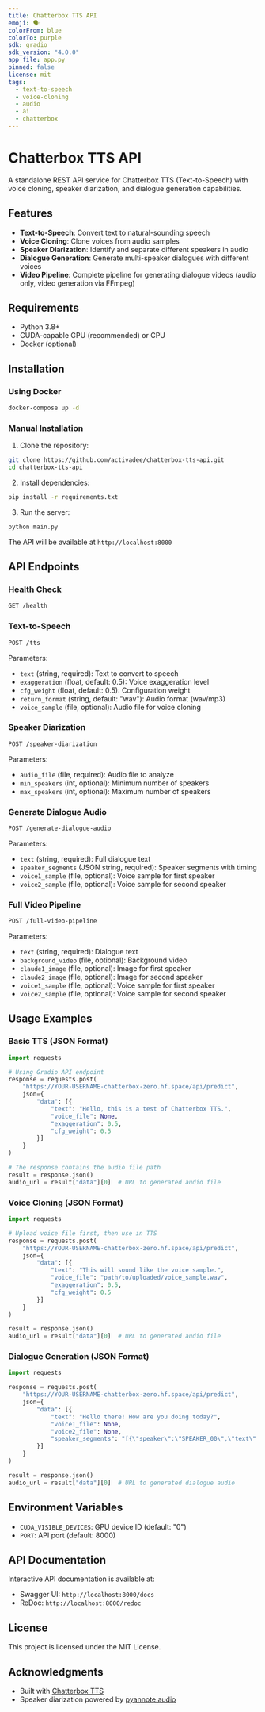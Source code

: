 ```yaml
---
title: Chatterbox TTS API
emoji: 🗣️
colorFrom: blue
colorTo: purple
sdk: gradio
sdk_version: "4.0.0"
app_file: app.py
pinned: false
license: mit
tags:
  - text-to-speech
  - voice-cloning
  - audio
  - ai
  - chatterbox
---
```


# Chatterbox TTS API

A standalone REST API service for Chatterbox TTS (Text-to-Speech) with voice cloning, speaker diarization, and dialogue generation capabilities.

## Features

- **Text-to-Speech**: Convert text to natural-sounding speech
- **Voice Cloning**: Clone voices from audio samples
- **Speaker Diarization**: Identify and separate different speakers in audio
- **Dialogue Generation**: Generate multi-speaker dialogues with different voices
- **Video Pipeline**: Complete pipeline for generating dialogue videos (audio only, video generation via FFmpeg)

## Requirements

- Python 3.8+
- CUDA-capable GPU (recommended) or CPU
- Docker (optional)

## Installation

### Using Docker

```bash
docker-compose up -d
```

### Manual Installation

1. Clone the repository:
```bash
git clone https://github.com/activadee/chatterbox-tts-api.git
cd chatterbox-tts-api
```

2. Install dependencies:
```bash
pip install -r requirements.txt
```

3. Run the server:
```bash
python main.py
```

The API will be available at `http://localhost:8000`

## API Endpoints

### Health Check
```bash
GET /health
```

### Text-to-Speech
```bash
POST /tts
```

Parameters:
- `text` (string, required): Text to convert to speech
- `exaggeration` (float, default: 0.5): Voice exaggeration level
- `cfg_weight` (float, default: 0.5): Configuration weight
- `return_format` (string, default: "wav"): Audio format (wav/mp3)
- `voice_sample` (file, optional): Audio file for voice cloning

### Speaker Diarization
```bash
POST /speaker-diarization
```

Parameters:
- `audio_file` (file, required): Audio file to analyze
- `min_speakers` (int, optional): Minimum number of speakers
- `max_speakers` (int, optional): Maximum number of speakers

### Generate Dialogue Audio
```bash
POST /generate-dialogue-audio
```

Parameters:
- `text` (string, required): Full dialogue text
- `speaker_segments` (JSON string, required): Speaker segments with timing
- `voice1_sample` (file, optional): Voice sample for first speaker
- `voice2_sample` (file, optional): Voice sample for second speaker

### Full Video Pipeline
```bash
POST /full-video-pipeline
```

Parameters:
- `text` (string, required): Dialogue text
- `background_video` (file, optional): Background video
- `claude1_image` (file, optional): Image for first speaker
- `claude2_image` (file, optional): Image for second speaker
- `voice1_sample` (file, optional): Voice sample for first speaker
- `voice2_sample` (file, optional): Voice sample for second speaker

## Usage Examples

### Basic TTS (JSON Format)
```python
import requests

# Using Gradio API endpoint
response = requests.post(
    "https://YOUR-USERNAME-chatterbox-zero.hf.space/api/predict",
    json={
        "data": [{
            "text": "Hello, this is a test of Chatterbox TTS.",
            "voice_file": None,
            "exaggeration": 0.5,
            "cfg_weight": 0.5
        }]
    }
)

# The response contains the audio file path
result = response.json()
audio_url = result["data"][0]  # URL to generated audio file
```

### Voice Cloning (JSON Format)
```python
import requests

# Upload voice file first, then use in TTS
response = requests.post(
    "https://YOUR-USERNAME-chatterbox-zero.hf.space/api/predict",
    json={
        "data": [{
            "text": "This will sound like the voice sample.",
            "voice_file": "path/to/uploaded/voice_sample.wav",
            "exaggeration": 0.5,
            "cfg_weight": 0.5
        }]
    }
)

result = response.json()
audio_url = result["data"][0]  # URL to generated audio file
```

### Dialogue Generation (JSON Format)
```python
import requests

response = requests.post(
    "https://YOUR-USERNAME-chatterbox-zero.hf.space/api/predict",
    json={
        "data": [{
            "text": "Hello there! How are you doing today?",
            "voice1_file": None,
            "voice2_file": None,
            "speaker_segments": "[{\"speaker\":\"SPEAKER_00\",\"text\":\"Hello there!\"},{\"speaker\":\"SPEAKER_01\",\"text\":\"How are you doing today?\"}]"
        }]
    }
)

result = response.json()
audio_url = result["data"][0]  # URL to generated dialogue audio
```

## Environment Variables

- `CUDA_VISIBLE_DEVICES`: GPU device ID (default: "0")
- `PORT`: API port (default: 8000)

## API Documentation

Interactive API documentation is available at:
- Swagger UI: `http://localhost:8000/docs`
- ReDoc: `http://localhost:8000/redoc`

## License

This project is licensed under the MIT License.

## Acknowledgments

- Built with [Chatterbox TTS](https://github.com/jasonppy/chatterbox)
- Speaker diarization powered by [pyannote.audio](https://github.com/pyannote/pyannote-audio)